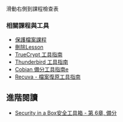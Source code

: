 [Title]: # (現在怎樣?)
[Order]: # (6)

滑動右側到課程檢查表

### 相關課程與工具

* [保護檔案課程](umbrella://lesson/protecting-files)
* [刪除Lesson](umbrella://lesson/safely-deleting)
* [TrueCrypt 工具指南](umbrella://lesson/truecrpyt)
* [Thunderbird 工具指南](umbrella://lesson/thunderbird)
* [Cobian 備分工具指南e](umbrella://lesson/cobian-backup)
* [Recuva - 檔案復原工具指南](umbrella://lesson/recuva)

## 進階閱讀

* [Security in a Box安全工具箱 - 第 6章, 備分](https://securityinabox.org/chapter-6)

